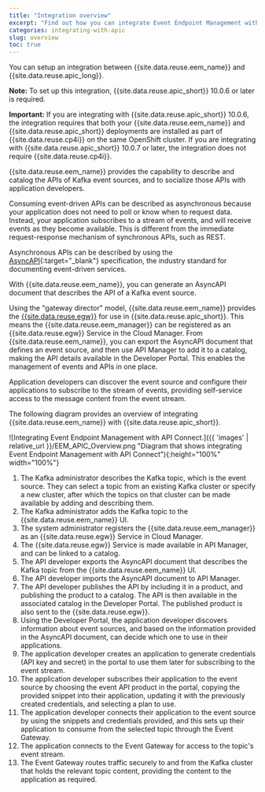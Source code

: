 ```yaml
---
title: "Integration overview"
excerpt: "Find out how you can integrate Event Endpoint Management with API Connect."
categories: integrating-with-apic
slug: overview
toc: true
---
```


You can setup an integration between {{site.data.reuse.eem_name}} and {{site.data.reuse.apic_long}}.

**Note:** To set up this integration, {{site.data.reuse.apic_short}} 10.0.6 or later is required.

**Important:** If you are integrating with {{site.data.reuse.apic_short}} 10.0.6, the integration requires that both your {{site.data.reuse.eem_name}} and {{site.data.reuse.apic_short}} deployments are installed as part of {{site.data.reuse.cp4i}} on the same OpenShift cluster. If you are integrating with {{site.data.reuse.apic_short}} 10.0.7 or later, the integration does not require {{site.data.reuse.cp4i}}.

{{site.data.reuse.eem_name}} provides the capability to describe and catalog the APIs of Kafka event sources, and to socialize those APIs with application developers.

Consuming event-driven APIs can be described as asynchronous because your application does not need to poll or know when to request data. Instead, your application subscribes to a stream of events, and will receive events as they become available. This is different from the immediate request-response mechanism of synchronous APIs, such as REST.

Asynchronous APIs can be described by using the [AsyncAPI](https://www.asyncapi.com/){:target="_blank"} specification, the industry standard for documenting event-driven services.

With {{site.data.reuse.eem_name}}, you can generate an AsyncAPI document that describes the API of a Kafka event source.

Using the "gateway director" model, {{site.data.reuse.eem_name}} provides the [{{site.data.reuse.egw}}](../../about/key-concepts/#event-gateway) for use in {{site.data.reuse.apic_short}}. This means the {{site.data.reuse.eem_manager}} can be registered as an {{site.data.reuse.egw}} Service in the Cloud Manager. From {{site.data.reuse.eem_name}}, you can export the AsyncAPI document that defines an event source, and then use API Manager to add it to a catalog, making the API details available in the Developer Portal. This enables the management of events and APIs in one place.

Application developers can discover the event source and configure their applications to subscribe to the stream of events, providing self-service access to the message content from the event stream.

The following diagram provides an overview of integrating {{site.data.reuse.eem_name}} with {{site.data.reuse.apic_short}}.

![Integrating Event Endpoint Management with API Connect.]({{ 'images' | relative_url }}/EEM_APIC_Overview.png "Diagram that shows integrating Event Endpoint Management with API Connect"){:height="100%" width="100%"}

1. The Kafka administrator describes the Kafka topic, which is the event source. They can select a topic from an existing Kafka cluster or specify a new cluster, after which the topics on that cluster can be made available by adding and describing them.
2. The Kafka administrator adds the Kafka topic to the {{site.data.reuse.eem_name}} UI.
3. The system administrator registers the {{site.data.reuse.eem_manager}} as an {{site.data.reuse.egw}} Service in Cloud Manager.
4. The {{site.data.reuse.egw}} Service is made available in API Manager, and can be linked to a catalog.
5. The API developer exports the AsyncAPI document that describes the Kafka topic from the {{site.data.reuse.eem_name}} UI.
6. The API developer imports the AsyncAPI document to API Manager.
7. The API developer publishes the API by including it in a product, and publishing the product to a catalog. The API is then available in the associated catalog in the Developer Portal. The published product is also sent to the {{site.data.reuse.egw}}.
8. Using the Developer Portal, the application developer discovers information about event sources, and based on the information provided in the AsyncAPI document, can decide which one to use in their applications.
9. The application developer creates an application to generate credentials (API key and secret) in the portal to use them later for subscribing to the event stream.
10. The application developer subscribes their application to the event source by choosing the event API product in the portal, copying the provided snippet into their application, updating it with the previously created credentials, and selecting a plan to use.
11. The application developer connects their application to the event source by using the snippets and credentials provided, and this sets up their application to consume from the selected topic through the Event Gateway.
12. The application connects to the Event Gateway for access to the topic's event stream.
13. The Event Gateway routes traffic securely to and from the Kafka cluster that holds the relevant topic content, providing the content to the application as required.
